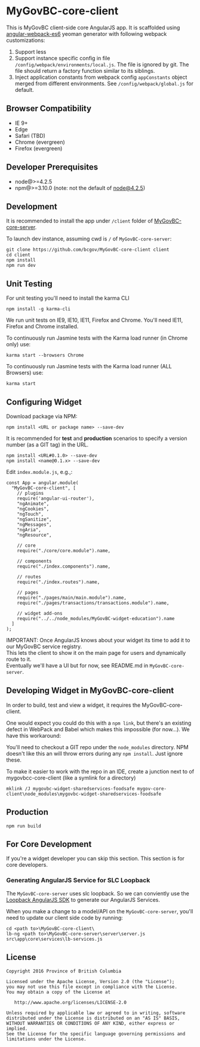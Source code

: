 # MyGovBC-core-client
This is MyGovBC client-side core AngularJS app. It is scaffolded using [angular-webpack-es6](https://github.com/stukh/generator-angular-webpack-es6) yeoman generator with following webpack customizations:

1. Support less
2. Support instance specific config in file `/config/webpack/environments/local.js`. The file is ignored by git. The file should return a factory function similar to its siblings.
3. Inject application constants from webpack config `appConstants` object merged from different environments. See `/config/webpack/global.js` for default.

## Browser Compatibility

* IE 9+
* Edge 
* Safari (TBD)
* Chrome (evergreen)
* Firefox (evergreen)

## Developer Prerequisites
* node@>=4.2.5
* npm@>=3.10.0 (note: not the default of node@4.2.5)

## Development
It is recommended to install the app under `/client` folder of [MyGovBC-core-server](https://github.com/bcgov/MyGovBC-core-server).

To launch dev instance, assuming cwd is `/` of `MyGovBC-core-server`:
```
git clone https://github.com/bcgov/MyGovBC-core-client client
cd client
npm install
npm run dev
```

## Unit Testing 
For unit testing you'll need to install the karma CLI
```
npm install -g karma-cli
```

We run unit tests on IE9, IE10, IE11, Firefox and Chrome.  You'll need IE11, Firefox and Chrome installed.

To continuously run Jasmine tests with the Karma load runner (in Chrome only) use:
```
karma start --browsers Chrome
```

To continuously run Jasmine tests with the Karma load runner (ALL Browsers) use:
```
karma start
```

## Configuring Widget
Download package via NPM:

```
npm install <URL or package name> --save-dev
```

It is recommended for **test** and **production** scenarios to specify a version number (as a GIT tag) in the URL.  

```
npm install <URL#0.1.0> --save-dev
npm install <name@0.1.x> --save-dev
```

Edit ```index.module.js```, e.g.,:

```
const App = angular.module(
  "MyGovBC-core-client", [
    // plugins
    require('angular-ui-router'),
    "ngAnimate",
    "ngCookies",
    "ngTouch",
    "ngSanitize",
    "ngMessages",
    "ngAria",
    "ngResource",

    // core
    require("./core/core.module").name,

    // components
    require("./index.components").name,

    // routes
    require("./index.routes").name,

    // pages
    require("./pages/main/main.module").name,
    require("./pages/transactions/transactions.module").name,

    // widget add-ons
    require("../../node_modules/MyGovBC-widget-education").name
  ]
);
```

IMPORTANT: Once AngularJS knows about your widget its time to add it to our MyGovBC service registry.  
This lets the client to show it on the main page for users and dynamically route to it.  
Eventually we'll have a UI but for now, see README.md in `MyGovBC-core-server`.

## Developing Widget in MyGovBC-core-client
In order to build, test and view a widget, it requires the MyGovBC-core-client.

One would expect you could do this with a `npm link`, but there's an existing defect in WebPack and Babel which
makes this impossible (for now...).  We have this workaround:

You'll need to checkout a GIT repo under the `node_modules` directory.  NPM doesn't like this an will throw errors 
during any `npm install`.  Just ignore these.

To make it easier to work with the repo in an IDE, create a junction next to of mygovbcc-core-client
 (like a symlink for a directory)

```
mklink /J mygovbc-widget-sharedservices-foodsafe mygov-core-client\node_modules\mygovbc-widget-sharedservices-foodsafe
```

## Production
```
npm run build
```

## For Core Development

If you're a widget developer you can skip this section.  This section is for core developers.
 
### Generating AngularJS Service for SLC Loopback

The `MyGovBC-core-server` uses slc loopback.  So we can conviently use the [Loopback AngularJS SDK](https://docs.strongloop.com/display/APIC/AngularJS+JavaScript+SDK) to generate our AngularJS Services.
 
When you make a change to a model/API on the `MyGovBC-core-server`, you'll need to update our client side code by running:

```
cd <path to>\MyGovBC-core-client\
lb-ng <path to>\MyGovBC-core-server\server\server.js src\app\core\services\lb-services.js
```

## License

    Copyright 2016 Province of British Columbia

    Licensed under the Apache License, Version 2.0 (the "License");
    you may not use this file except in compliance with the License.
    You may obtain a copy of the License at 

       http://www.apache.org/licenses/LICENSE-2.0

    Unless required by applicable law or agreed to in writing, software
    distributed under the License is distributed on an "AS IS" BASIS,
    WITHOUT WARRANTIES OR CONDITIONS OF ANY KIND, either express or implied.
    See the License for the specific language governing permissions and
    limitations under the License.

